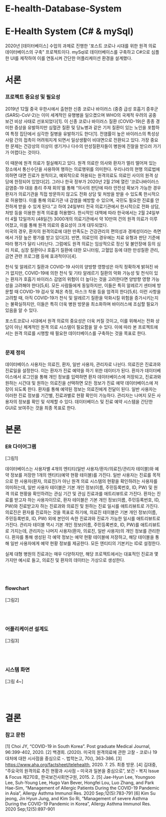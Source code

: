 # E-health-Database-System
# E-Health System (C# & mySql)

2020년 [데이터베이스] 수업의 과제로 진행한 '포스트 코로나 시대를 위한 원격 의료 데이터베이스의 구축" 프로젝트이다. mySql로 데이터베이스를 구축하고 C#으로 심플한 UI를 제작하여 이를 연동시켜 간단한 어플리케이션 환경을 설계했다.

# 서론
### 프로젝트 중요성 및 필요성

2019년 12월 중국 우한시에서 출현한 신종 코로나 바이러스 (중증 급성 호흡기 증후군 (SARS)-CoV-2)는 이미 세계적인 유행병을 일으켰으며 WHO의 국제적 우려의 공중 보건 비상 사태로 선포되었다[1]. 이 신종 코로나 바이러스 질환 (COVID-19)은 종종 경미한 증상을 유발하지만 심혈관 질환 및 당뇨병과 같은 기저 질환이 있는 노인을 포함하여 특정 집단에서 심각한 질병을 유발하기도 한다[1]. 전염률이 높은 바이러스의 특성상 사람 간의 접촉이 어려워지게 되면서 일상생활이 비대면으로 전환되고 있다. 가장 중요한 문제는 건강상의 이상이 생기거나 다수의 만성질환자들이 병원에 진찰을 받으러 가기가 어렵다는 것이다.

이 때문에 원격 의료가 절실해지고 있다. 원격 의료란 의사와 환자가 멀리 떨어져 있는 장소에서 통신수단을 사용하여 행하는 의료행위를 의미한다. 우리나라의 현행 의료법에 의하면 대면 진료가 원칙이고, 예외적으로 허용되는 원격의료도 의료인 사이의 원격 상담에 한정되어 있었다[2]. 그러나 한국 정부가 2020년 2월 21에 열린 ‘코로나바이러스감염증-19 대응 총리 주재 회의’를 통해 “의사의 판단에 따라 안전성 확보가 가능한 경우 환자가 의료기관을 직접 방문하지 않고도 전화 상담 및 처방을 받을 수 있도록 한시적으로 허용했다. 이를 통해 의료기관 내 감염을 예방할 수 있으며, 국민도 필요한 진료를 안전하게 받을 수 있게 된다.”고 하여 24일부터 전국 의료기관에서 한시적으로 전화 상담, 처방 등을 이용한 원격 의료를 허용했다. 한시적인 대책에 따라 한국에서는 2월 24일부터 4월 12일까지 (48일간) 3000개의 의료기관에서 약 10만여 건의 원격 의료가 이루어졌고, 이를 통해 원격 의료의 중요성이 크게 대두되었다.  
미국의 경우, 환자의 원격의료에 대한 만족도는 건강관리의 편의성과 경제성이라는 측면에서 가장 높은 평가를 받고 있다[3]. 반면, 의료인의 경우에는 치료 유형과 판단 기준에 따라 평가가 달리 나타난다. 그럼에도 원격 의료는 임상적으로 정신 및 불안장애 등의 심리 치료, 심장 질환이나 호흡기 질환에 대한 모니터링, 고혈압 등에 대한 만성질환 관리, 금연 관련 프로그램 등에 효과적이다[4].

천식 및 알레르기 질환과 COVID-19 사이의 양방향 영향성은 아직 정확하게 밝혀진 바가 없지만, COVID-19에 의한 천식 및 기타 알레르기 질환의 악화 가능성 및 천식이 있는 환자가 호흡기 바이러스 감염의 위험이 더 높다는 것을 고려한다면 양방향 영향 가능성을 고려해야 한다[5,6]. 모든 사람들에게 동일하지만, 이들은 특히 알레르기 센터에 방문할 때 COVID-19 검사 및 체온 측정, 마스크 착용 등을 엄격히 한다[5,6]. 이런 사항을 고려할 때, 아직 COVID-19가 천식 및 알레르기 질환을 악화시킬 위험을 증가시키는지는 불확실하지만, 이들은 특히 더욱 병원 방문을 최소화하며 바이러스에 조심할 필요가 있음을 알 수 있다.

포스트코로나 시대에서 원격 의료의 중요성은 더욱 커질 것이고, 이를 위해서는 전화 상담이 아닌 체계적인 원격 의료 시스템이 필요함을 알 수 있다. 이에 따라 본 프로젝트에서는 원격 의료를 시행할 때 필요한 데이터베이스를 구축하는 것을 목표로 한다.
<br/><br/>


### 문제 정의
데이터베이스 사용자는 의료진, 환자, 일반 사용자, 관리자로 나뉜다. 의료진은 진료과와 진료일을 설정한다. 이는 환자가 진료 예약을 하기 위한 데이터가 된다. 환자가 데이터베이스에서 로그인을 통해 개인 정보를 입력하면 환자 데이터베이스에 저장되고, 진료과와 원하는 시간대 및 원하는 의료진을 선택하면 모든 정보가 진료 예약 데이터베이스에 저장이 되도록 한다. 환자를 통해 예약된 정보는 의료진에게 전달이 된다. 일반 사용자는 이러한 진료 정보를 기간별, 진료과별로 현황 확인이 가능하다. 관리자는 나머지 모든 사용자의 정보를 확인 및 삭제할 수 있다.
데이터베이스 및 진료 예약 시스템을 간단한 GUI로 보여주는 것을 최종 목표로 한다.
<br/>
# 본론
### ER 다이어그램

[그림1]

데이터베이스는 사용자별 4개의 엔티티(일반 사용자/환자/의료진/관리자 테이블)와 예약 정보를 저장한 1개의 엔티티(예약 현황 테이블)를 가진다. 일반 사용자는 진료를 목적으로 한 사용자(환자, 의료진)가 아닌 원격 의료 시스템의 현황을 확인하려는 사용자를 의미하는데, 일반 사용자 테이블은 기본 개인 정보(이름, 주민등록번호, ID, PW) 및 원격 의료 현황을 확인하려는 관심 기간 및 관심 진료과를 애트리뷰트로 가진다. 환자는 진료를 받고자 하는 사용자이므로, 환자 테이블은 기본 개인 정보(이름, 주민등록번호, ID, PW)와 진료받고자 하는 진료과와 의료진 및 원하는 진료 일시를 애트리뷰트로 가진다. 의료진은 환자를 진료하는 것을 목표로 하기에, 의료진 테이블은 기본 개인 정보(이름, 주민등록번호, ID, PW) 외에 본인이 속한 진료과와 진료가 가능한 일시를 애트리뷰트로 가진다. 관리자 테이블 역시 기본 개인 정보(이름, 주민등록번호, ID, PW)를 애트리뷰트로 가지는데, 관리자는 나머지 사용자(환자, 의료진, 일반 사용자)의 개인 정보를 관리한다. 환자를 통해 생성된 각 예약 정보는 예약 현황 테이블에 저장하고, 해당 테이블을 통해 일반 사용자에게 예약 현황 정보를 제공한다. 모든 엔티티의 기본키는 ID로 설정한다.

실제 대형 병원의 진료과는 매우 다양하지만, 해당 프로젝트에서는 대표적인 진료과 몇 가지만 예시로 들고, 의료진 및 환자의 데이터는 가상으로 생성한다.

<br/><br/>

### flowchart
[그림2]

<br/><br/>

### 어플리케이션 설계도
[그림3]

<br/><br/>

### 시스템 화면
[그림 4~]


<br/><br/>

# 결론
### 참고 문헌

[1] Choi JY, “COVID-19 in South Korea”. Post graduate Medical Journal, 96:399-402, 2020.
[2] 백경희. (2020). 미국의 원격의료에 관한 고찰 - 코로나 19 대처에 대한 시사점을 중심으로 -. 법학논고, 70(), 363-386.
[3] https://www.aha.org/factsheet/telehealth, 2020. 7. 25. 최종 방문.
[4] 김대중, “주요국의 원격의료 추진 현황과 시사점 – 미국과 일본을 중심으로”, 보건・복지  Issue & Focus 제270호, 한국보건사회연구원, 2015. 2.
[5] Jae-Hyun Lee, Youngsoo Lee, Suh-Young Lee, Hugo Van Bever, Hongfei Lou, Luo Zhang, and Park Hae-Sim, “Management of Allergic Patients During the COVID-19 Pandemic in Asia”, Allergy Asthma Immunol Res. 2020 Sep;12(5):783-791
[6] Kim Su jeong, Jin Hyun Jung, and Kim So Ri, “Management of severe Asthma During the COVID-19 Pandemic in Korea”, Allergy Asthma Immunol Res. 2020 Sep;12(5):897-901
